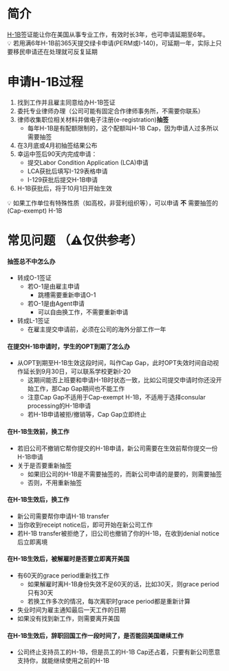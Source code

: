 # 简介
[H-1B](https://www.uscis.gov/working-in-the-united-states/temporary-workers/h-1b-specialty-occupations-dod-cooperative-research-and-development-project-workers-and-fashion)签证能让你在美国从事专业工作，有效时长3年，也可申请延期至6年。  
:bulb: 若用满6年H-1B前365天提交绿卡申请(PERM或I-140)，可延期一年，实际上只要移民申请还在处理就可反复延期

# 申请H-1B过程
1. 找到工作并且雇主同意给办H-1B签证
2. 委托专业律师办理（公司可能有固定合作律师事务所，不需要你联系）
3. 律师收集职位相关材料并做电子注册(e-registration)**抽签**
   - 每年H-1B是有配额限制的，这个配额叫H-1B Cap，因为申请人过多所以需要抽签
4. 在3月底或4月初抽签结果公布
5. 幸运中签后90天内完成申请：
   - 提交Labor Condition Application (LCA)申请
   - LCA获批后填写I-129表格申请
   - I-129获批后提交H-1B申请
6. H-1B获批后，将于10月1日开始生效

:bulb: 如果工作单位有特殊性质（如高校，非营利组织等），可以申请 **不** 需要抽签的(Cap-exempt) H-1B


# 常见问题 （⚠️仅供参考）  
#### 抽签总不中怎么办
- 转成O-1签证
   - 若O-1是由雇主申请
      - 跳槽需要重新申请O-1
   - 若O-1是由Agent申请
      - 可以自由换工作，不需要重新申请
- 转成L-1签证
   - 在雇主提交申请前，必须在公司的海外分部工作一年


#### 在提交H-1B申请时，学生的OPT到期了怎么办
- 从OPT到期至H-1B生效这段时间，叫作Cap Gap，此时OPT失效时间自动视作延长到9月30日，可以联系学校更新I-20
   - 这期间能否上班要和申请H-1B时状态一致，比如公司提交申请时你还没开始工作，那Cap Gap期间也不能工作
   - 注意Cap Gap不适用于Cap-exempt H-1B，不适用于选择consular processing的H-1B申请
   - 若H-1B申请被拒/撤销等，Cap Gap立即终止

#### 在H-1B生效前，换工作  
- 若旧公司不撤销它帮你提交的H-1B申请，新公司需要在生效前帮你提交一份H-1B申请
- 关于是否要重新抽签
   - 如果旧公司的H-1B是不需要抽签的，而新公司申请的是要的，则需要抽签
   - 否则，不用重新抽签

#### 在H-1B生效后，换工作  
- 新公司需要帮你申请H-1B transfer
- 当你收到receipt notice后，即可开始在新公司工作
- 若H-1B transfer被拒绝了，旧公司也撤销了你的H-1B，在收到denial notice后立即离境

#### 在H-1B生效后，被解雇时是否要立即离开美国  
- 有60天的grace period重新找工作
   - 如果解雇时离H-1B身份失效不足60天的话，比如30天，则grace period只有30天
   - 若换工作多次的情况，每次离职时grace period都是重新计算
- 失业时间为雇主通知最后一天工作的日期
- 如果没有找到新工作，则需要离开美国

#### 在H-1B生效后，辞职回国工作一段时间了，是否能回美国继续工作
- 公司终止支持员工的H-1B，但是员工的H-1B Cap还占着，只要有新公司愿意支持你，就能继续使用之前的H-1B
